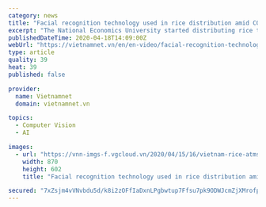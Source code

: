 ```yaml
---
category: news
title: "Facial recognition technology used in rice distribution amid COVID-19"
excerpt: "The National Economics University started distributing rice to people in need due to the COVID-19 pandemic on April 16."
publishedDateTime: 2020-04-18T14:09:00Z
webUrl: "https://vietnamnet.vn/en/en-video/facial-recognition-technology-used-in-rice-distribution-amid-covid-19-634606.html"
type: article
quality: 39
heat: 39
published: false

provider:
  name: Vietnamnet
  domain: vietnamnet.vn

topics:
  - Computer Vision
  - AI

images:
  - url: "https://vnn-imgs-f.vgcloud.vn/2020/04/15/16/vietnam-rice-atms-spotlighted-on-international-news-6.jpg"
    width: 870
    height: 602
    title: "Facial recognition technology used in rice distribution amid COVID-19"

secured: "7xZsjm4vVNvbdu5d/k8i2zOFfIaDxnLPgbwtup7Ffsu7pk9ODWJcmZjXMrofpOTqD+Dl7/B/MefFuFmgDgqIsDu9O0S3jgu/JV5mTizj6zlH9JEJ5/Z2Qe5+UuMOZZCY6DNq9I0zHMF3ubnfsvBlBCtGRSoig3SXf/B3KeXiplp8P6eoTVr7DKhFB/n+u5W8iQSrq//ltwpI2Iww2hEg3jqHKqm4bxO9V+m13vEiALXylvUx7HDHuHaHsu9vKe0j5m/2tbUXXzW5w+KcylCCLqubwIAsY4svAzf6icNbFQoH51iu5eEk3vWQqQKQCvdceekDsCYOw4f+Ffl988tkoS8WdYuvYM58rXZ/55j+uSZtuqtzroz/yj6mheC6tLy8XN5rGK5EPaKZUlSwNDHUoCIqHHdtGEmAjCoW0HSMQVs6Uu61xluBH6FWS8mEcex55LWXOSPC8mRp0uizR2NZhIJNvtrxQO11Sa3KqqRrjpo=;I/oNYVvfvwJxe2lilIKNZQ=="
---
```


